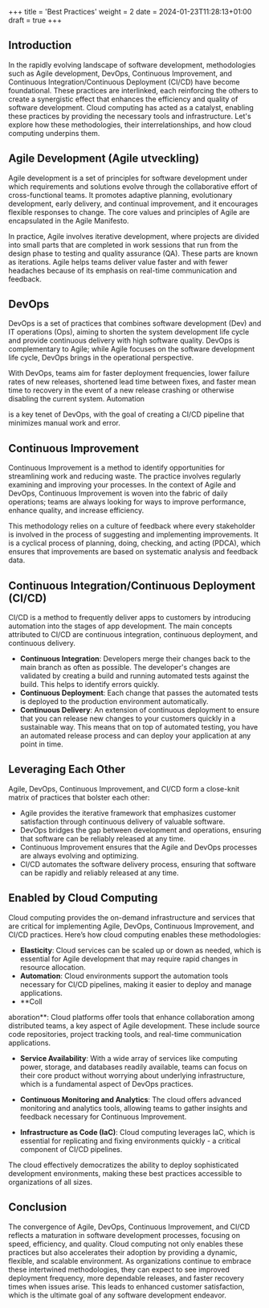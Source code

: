 +++
title = 'Best Practices'
weight = 2
date = 2024-01-23T11:28:13+01:00
draft = true
+++

## Introduction

In the rapidly evolving landscape of software development, methodologies such as Agile development, DevOps, Continuous Improvement, and Continuous Integration/Continuous Deployment (CI/CD) have become foundational. These practices are interlinked, each reinforcing the others to create a synergistic effect that enhances the efficiency and quality of software development. Cloud computing has acted as a catalyst, enabling these practices by providing the necessary tools and infrastructure. Let's explore how these methodologies, their interrelationships, and how cloud computing underpins them.

## Agile Development (Agile utveckling)

Agile development is a set of principles for software development under which requirements and solutions evolve through the collaborative effort of cross-functional teams. It promotes adaptive planning, evolutionary development, early delivery, and continual improvement, and it encourages flexible responses to change. The core values and principles of Agile are encapsulated in the Agile Manifesto.

In practice, Agile involves iterative development, where projects are divided into small parts that are completed in work sessions that run from the design phase to testing and quality assurance (QA). These parts are known as iterations. Agile helps teams deliver value faster and with fewer headaches because of its emphasis on real-time communication and feedback.

## DevOps

DevOps is a set of practices that combines software development (Dev) and IT operations (Ops), aiming to shorten the system development life cycle and provide continuous delivery with high software quality. DevOps is complementary to Agile; while Agile focuses on the software development life cycle, DevOps brings in the operational perspective.

With DevOps, teams aim for faster deployment frequencies, lower failure rates of new releases, shortened lead time between fixes, and faster mean time to recovery in the event of a new release crashing or otherwise disabling the current system. Automation

 is a key tenet of DevOps, with the goal of creating a CI/CD pipeline that minimizes manual work and error.

## Continuous Improvement

Continuous Improvement is a method to identify opportunities for streamlining work and reducing waste. The practice involves regularly examining and improving your processes. In the context of Agile and DevOps, Continuous Improvement is woven into the fabric of daily operations; teams are always looking for ways to improve performance, enhance quality, and increase efficiency.

This methodology relies on a culture of feedback where every stakeholder is involved in the process of suggesting and implementing improvements. It is a cyclical process of planning, doing, checking, and acting (PDCA), which ensures that improvements are based on systematic analysis and feedback data.

## Continuous Integration/Continuous Deployment (CI/CD)

CI/CD is a method to frequently deliver apps to customers by introducing automation into the stages of app development. The main concepts attributed to CI/CD are continuous integration, continuous deployment, and continuous delivery.

- **Continuous Integration**: Developers merge their changes back to the main branch as often as possible. The developer's changes are validated by creating a build and running automated tests against the build. This helps to identify errors quickly.
- **Continuous Deployment**: Each change that passes the automated tests is deployed to the production environment automatically.
- **Continuous Delivery**: An extension of continuous deployment to ensure that you can release new changes to your customers quickly in a sustainable way. This means that on top of automated testing, you have an automated release process and can deploy your application at any point in time.

## Leveraging Each Other

Agile, DevOps, Continuous Improvement, and CI/CD form a close-knit matrix of practices that bolster each other:

- Agile provides the iterative framework that emphasizes customer satisfaction through continuous delivery of valuable software.
- DevOps bridges the gap between development and operations, ensuring that software can be reliably released at any time.
- Continuous Improvement ensures that the Agile and DevOps processes are always evolving and optimizing.
- CI/CD automates the software delivery process, ensuring that software can be rapidly and reliably released at any time.

## Enabled by Cloud Computing

Cloud computing provides the on-demand infrastructure and services that are critical for implementing Agile, DevOps, Continuous Improvement, and CI/CD practices. Here’s how cloud computing enables these methodologies:

- **Elasticity**: Cloud services can be scaled up or down as needed, which is essential for Agile development that may require rapid changes in resource allocation.
- **Automation**: Cloud environments support the automation tools necessary for CI/CD pipelines, making it easier to deploy and manage applications.
- **Coll

aboration**: Cloud platforms offer tools that enhance collaboration among distributed teams, a key aspect of Agile development. These include source code repositories, project tracking tools, and real-time communication applications.

- **Service Availability**: With a wide array of services like computing power, storage, and databases readily available, teams can focus on their core product without worrying about underlying infrastructure, which is a fundamental aspect of DevOps practices.

- **Continuous Monitoring and Analytics**: The cloud offers advanced monitoring and analytics tools, allowing teams to gather insights and feedback necessary for Continuous Improvement.

- **Infrastructure as Code (IaC)**: Cloud computing leverages IaC, which is essential for replicating and fixing environments quickly - a critical component of CI/CD pipelines.

The cloud effectively democratizes the ability to deploy sophisticated development environments, making these best practices accessible to organizations of all sizes. 

## Conclusion

The convergence of Agile, DevOps, Continuous Improvement, and CI/CD reflects a maturation in software development processes, focusing on speed, efficiency, and quality. Cloud computing not only enables these practices but also accelerates their adoption by providing a dynamic, flexible, and scalable environment. As organizations continue to embrace these intertwined methodologies, they can expect to see improved deployment frequency, more dependable releases, and faster recovery times when issues arise. This leads to enhanced customer satisfaction, which is the ultimate goal of any software development endeavor.